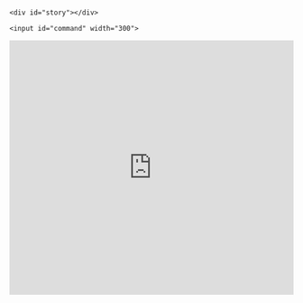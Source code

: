 <!DOCTYPE HTML>
<html>
<head>
<meta http-equiv="Content-Type" content="text/html; charset=utf-8">
<meta name="viewport" content="width=device-width, initial-scale=1, maximum-scale=1">
<title></title>
<script src="jquery-1.6.2.min.js"></script>
<script type="text/javascript" src="texteffect.js"></script>
<script type="text/javascript" src="GAME.js"></script>
<link href='http://fonts.googleapis.com/css?family=Special+Elite' rel='stylesheet' type='text/css'>


<link rel="stylesheet" href="GAME.css" type='text/css'>
</head>

<body>
	<h1></h1>
	
    <div id="story"></div>
    
    <input id="command" width="300">
  <div id="music"><iframe width="100%" height="450" scrolling="no" frameborder="no" src="https://w.soundcloud.com/player/?url=https%3A//api.soundcloud.com/playlists/184102558&amp;auto_play=true&amp;hide_related=false&amp;show_comments=true&amp;show_user=true&amp;show_reposts=false&amp;visual=true"></iframe></iframe></div>

</body>
</html>
